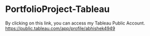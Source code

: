 # PortfolioProject-Tableau
By clicking on this link, you can access my Tableau Public Account.
https://public.tableau.com/app/profile/abhishek4949

